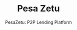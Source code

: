---
layout: project
tags: [Startup, SaaS, USSD, Payments]
thumbnail: "showcase_pesazetu.jpg"
description: "Pesa Zetu is a crowdfunding platform that aims to give borrowers small loans for business, health and educational purposes."
subtitle: "PesaZetu: P2P Lending Platform"
title:  "Pesa Zetu"
slides:
- case-study-0.png
- case-study-1.png
- case-study-2.png
- case-study-3.png
- case-study-4.png
- case-study-5.png
- case-study-6.png
- case-study-7.png
- case-study-8.png
client: PezaZetu
partners: Busara Center, FSD, TransUnion, Musoni, First Access, CGAP, CIS Kenya, IBM
tasks: Web development, UI and UX Design, API development, USSD
project_url: http://app.pesazetu.co
challenge: Access to capital is a critical factor that affect the growth of african businesses. Pesa Zetu is a crowdfunding platform that aims to give borrowers small loans for business, health and educational purposes. The funding sources come from individual lenders on the platform and uses MPESA for the disbursements of loans and collections of repayments.
goals:
- Consectetur adipiscing elit
- Integer eget lorem vitae
- Lorem vitae elit
- Suscipit suscipit
solution: Lorem ipsum dolor sit amet, consectetur adipiscing elit. Morbi in leo turpis. Ut ex neque, cursus vulputate facilisis sed, tempor quis ligula. Pellentesque sodales sagittis fringilla. Praesent id enim ut orci pretium faucibus a et massa. Sed quis velit imperdiet. Aenean vulputate eleifend tellus. Aenean leo ligula, porttitor eu, consequat vitae, eleifend ac, enim. Aliquam lorem ante, dapibus in, viverra quis, feugiat a, tellus. Phasellus viverra nulla ut metus varius laoreet. Quisque rutrum. Aenean imperdiet. Etiam ultricies nisi vel augue.
results: Lorem ipsum dolor sit amet, consectetur adipiscing elit. Morbi in leo turpis. Ut ex neque, cursus vulputate facilisis sed, tempor quis ligula. Pellentesque sodales sagittis fringilla. Praesent id enim ut orci pretium faucibus a et massa.
testimonial: We had great experience working with Phasellus ut cursus tellus. Etiam ullamcorper varius diam, nec consequat dolor gravida non. Nullam commodo feugiat arcu, ut scelerisque nisl vulputate eget. Cras a euismod elit. Ut ex neque, cursus vulputate facilisis sed, tempor quis ligula. Pellentesque sodales sagittis fringilla.
testifier_image: client-ghoncheh.jpg
testifier_name: Ghoncheh Lee
testifier_role: Busines Development Manager
---
